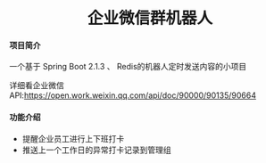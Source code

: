 <h1 style="text-align: center">企业微信群机器人</h1>
<div style="text-align: center">

</div>

#### 项目简介
一个基于 Spring Boot 2.1.3 、 Redis的机器人定时发送内容的小项目

详细看企业微信API:https://open.work.weixin.qq.com/api/doc/90000/90135/90664


#### 功能介绍
- 提醒企业员工进行上下班打卡
- 推送上一个工作日的异常打卡记录到管理组
